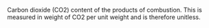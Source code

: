 ﻿Carbon dioxide (CO2) content of the products of combustion. This is measured in weight of CO2 per unit weight and is therefore unitless.
